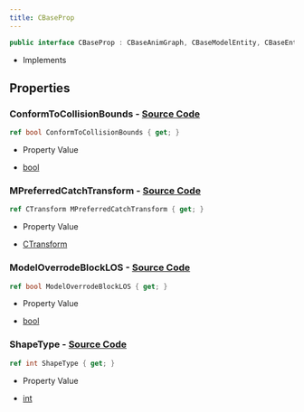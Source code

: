 ```yaml
---
title: CBaseProp
---
```


```csharp
public interface CBaseProp : CBaseAnimGraph, CBaseModelEntity, CBaseEntity, CEntityInstance, ISchemaClass<CEntityInstance>, ISchemaClass<CBaseEntity>, ISchemaClass<CBaseModelEntity>, ISchemaClass<CBaseAnimGraph>, ISchemaClass<CBaseProp>, ISchemaField, ISchemaClass, INativeHandle
```

- Implements

## Properties

### **ConformToCollisionBounds** - [Source Code](https://github.com/swiftly-solution/swiftlys2/blob/main/managed/src/SwiftlyS2.Generated/Schemas/Interfaces/CBaseProp.cs#L20)

```csharp
ref bool ConformToCollisionBounds { get; }
```

- Property Value

- [bool](https://learn.microsoft.com/dotnet/api/system.boolean)

### **MPreferredCatchTransform** - [Source Code](https://github.com/swiftly-solution/swiftlys2/blob/main/managed/src/SwiftlyS2.Generated/Schemas/Interfaces/CBaseProp.cs#L22)

```csharp
ref CTransform MPreferredCatchTransform { get; }
```

- Property Value

- [CTransform](/docs/api/shared/natives/ctransform)

### **ModelOverrodeBlockLOS** - [Source Code](https://github.com/swiftly-solution/swiftlys2/blob/main/managed/src/SwiftlyS2.Generated/Schemas/Interfaces/CBaseProp.cs#L16)

```csharp
ref bool ModelOverrodeBlockLOS { get; }
```

- Property Value

- [bool](https://learn.microsoft.com/dotnet/api/system.boolean)

### **ShapeType** - [Source Code](https://github.com/swiftly-solution/swiftlys2/blob/main/managed/src/SwiftlyS2.Generated/Schemas/Interfaces/CBaseProp.cs#L18)

```csharp
ref int ShapeType { get; }
```

- Property Value

- [int](https://learn.microsoft.com/dotnet/api/system.int32)

